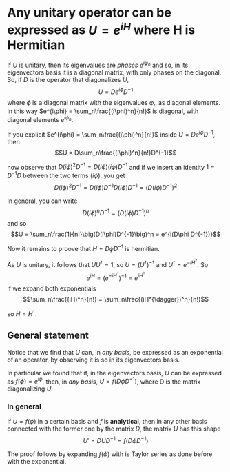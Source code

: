 # Any unitary operator can be expressed as $U=e^{iH}$ where H is Hermitian

If $U$ is unitary, then its eigenvalues are _phases_ $e^{i\varphi_n}$ and so, in its eigenvectors basis it is a diagonal matrix, with only phases on the diagonal.
So, if $D$ is the operator that diagonalizes $U$,
$$U = De^{i\phi}D^{-1}$$
where $\phi$ is a diagonal matrix with the eigenvalues ${\varphi_n}$ as diagonal elements. In this way
$e^{i\phi} = \sum_n\frac{(i\phi)^n}{n!}$ is diagonal, with diagonal elements $e^{i\phi_n}$.

If you explicit $e^{i\phi} = \sum_n\frac{(i\phi)^n}{n!}$ inside $U = De^{i\phi}D^{-1}$, then
$$U = D\sum_n\frac{(i\phi)^n}{n!}D^{-1}$$

now observe that $D(i\phi)^2D^{-1} = D(i\phi)(i\phi)D^{-1}$ and if we insert an identity $1 = D^{-1}D$ between the two terms $(i\phi)$, you get
$$D(i\phi)^2D^{-1} = D(i\phi)D^{-1}D(i\phi)D^{-1} = (D(i\phi)D^{-1})^2$$

In general, you can write
$$D(i\phi)^nD^{-1} = (D(i\phi)D^{-1})^n$$
and so
$$U = \sum_n\frac{1}{n!}\big(D(i\phi)D^{-1}\big)^n = e^{i(D\phi D^{-1})}$$

Now it remains to proove that $H = D\phi D^{-1}$ is hermitian.

As $U$ is unitary, it follows that $UU^{\dagger} = 1$, so $U = (U^{\dagger})^{-1}$ and $U^{\dagger} = e^{-iH^{\dagger}}$.
So 
$$e^{iH} = (e^{-iH^{\dagger}})^{-1} = e^{iH^{\dagger}}$$
if we expand both exponentials
$$\sum_n\frac{(iH)^n}{n!} = \sum_n\frac{(iH^{\dagger})^n}{n!}$$

so $H=H^{\dagger}$.

## General statement
Notice that we find that $U$ can, in _any basis_, be expressed as an exponential of an operator, by observing it is so in its eigenvectors basis.

In particular we found that if, in the eigenvectors basis, $U$ can be expressed as $f(\phi) = e^{i\phi}$, then, in _any basis_, $U = f(D\phi D^{-1})$, where D is the matrix diagonalizing $U$.

### In general
If $U = f(\phi)$ in a certain basis and $f$ is **analytical**, then in any other basis connected with the former one by the matrix $D$, the matrix $U$ has this shape
$$U' = DUD^{-1} = f(D\phi D^{-1})$$

The proof follows by expanding $f(\phi)$ with is Taylor series as done before with the exponential.